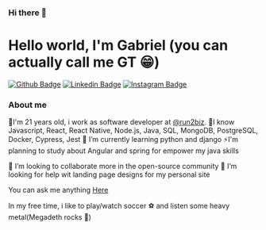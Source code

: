 ### Hi there 👋

<!--
**gabrielgt3k/gabrielgt3k** is a ✨ _special_ ✨ repository because its `README.md` (this file) appears on your GitHub profile.

Here are some ideas to get you started:

- 🔭 I’m currently working on ...
- ...
-  on ...
- 🤔 I’m looking for help with ...
- 💬 Ask me about ...
- 📫 How to reach me: ...
- 😄 Pronouns: ...
-  Fun fact: ...
-->

# Hello world, I'm Gabriel (you can actually call me GT 😁)

[![Github Badge](https://img.shields.io/badge/-Github-000?style=flat-square&logo=Github&logoColor=white&link=https://github.com/gabrielgt3k)](https://github.com/gabrielgt3k)
[![Linkedin Badge](https://img.shields.io/badge/-LinkedIn-blue?style=flat-square&logo=Linkedin&logoColor=white&link=https://www.linkedin.com/in/gabriel-gt/)](https://www.linkedin.com/in/gabriel-gt/)
[![Instagram Badge](https://img.shields.io/badge/Instagram-brown?logo=instagram&style=flat-square&logoColor=white&link=https://instagram.com/gabrielgt3k)](https://www.youtube.com/user/gabrielgt3k)

### About me
🏢I'm 21 years old, i work as software developer at [@run2biz](https://www.run2biz.com/pt/index.html).
🚀I know Javascript, React, React Native, Node.js, Java, SQL, MongoDB, PostgreSQL, Docker, Cypress, Jest
🌱 I’m currently learning  python and django
⚡I'm planning to study about Angular and spring for empower my java skills

👯 I’m looking to collaborate more in the open-source community
🤔 I’m looking for help wit landing page designs for my personal site

You can ask me anything [Here](https://github.com/gabrielgt3k/gabrielgt3k/issues)

In my free time, i like to play/watch soccer ⚽ and listen some heavy metal(Megadeth rocks 🤘)

